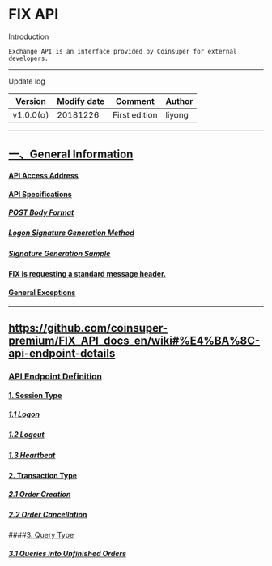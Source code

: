 # **FIX API**

Introduction

```
Exchange API is an interface provided by Coinsuper for external developers.
```

------

Update log

| Version   | Modify date | Comment       | Author |
| --------- | ----------- | ------------- | ------ |
| v1.0.0(α) | 20181226    | First edition | liyong |

------------- ----------------- --------------- ------------
## [一、**General Information**](https://github.com/coinsuper-premium/FIX_API_docs_en/wiki#%E4%B8%80general-information)

#### [**API Access Address**](https://github.com/coinsuper-premium/FIX_API_docs_en/wiki#api-access-address)

#### [**API Specifications**](https://github.com/coinsuper-premium/FIX_API_docs_en/wiki#api-specifications)

##### [**POST Body Format**](https://github.com/coinsuper-premium/FIX_API_docs_en/wiki#post-body-format)

##### [**Logon Signature Generation Method**](https://github.com/coinsuper-premium/FIX_API_docs_en/wiki#logon-signature-generation-method)

##### [**Signature Generation Sample**](https://github.com/coinsuper-premium/FIX_API_docs_en/wiki#signature-generation-sample)

#### [FIX is requesting a standard message header.](https://github.com/coinsuper-premium/FIX_API_docs_en/wiki#fix-is-requesting-a-standard-message-header)

#### [**General Exceptions**](https://github.com/coinsuper-premium/FIX_API_docs_en/wiki#general-exceptions)

------------------------ ---------------------------------------


## https://github.com/coinsuper-premium/FIX_API_docs_en/wiki#%E4%BA%8C-api-endpoint-details

### [API Endpoint Definition](https://github.com/coinsuper-premium/FIX_API_docs_en/wiki#api-endpoint-definition)

#### [**1. Session Type**](https://github.com/coinsuper-premium/FIX_API_docs_en/wiki#1-session-type)

##### [**1.1 Logon**](https://github.com/coinsuper-premium/FIX_API_docs_en/wiki#11-logon)

##### [**1.2 Logout**](https://github.com/coinsuper-premium/FIX_API_docs_en/wiki#12-logout)

##### [1.3 Heartbeat](https://github.com/coinsuper-premium/FIX_API_docs_en/wiki#13-heartbeat)

#### [2. Transaction Type](https://github.com/coinsuper-premium/FIX_API_docs_en/wiki#2-transaction-type)

##### [**2.1 Order Creation**](https://github.com/coinsuper-premium/FIX_API_docs_en/wiki#21-order-creation)

##### [2.2 Order Cancellation](https://github.com/coinsuper-premium/FIX_API_docs_en/wiki#22-order-cancellation)

####[3. Query Type](https://github.com/coinsuper-premium/FIX_API_docs_en/wiki#3-query-type)

##### [**3.1 Queries into Unfinished Orders**](https://github.com/coinsuper-premium/FIX_API_docs_en/wiki#31-queries-into-unfinished-orders)
